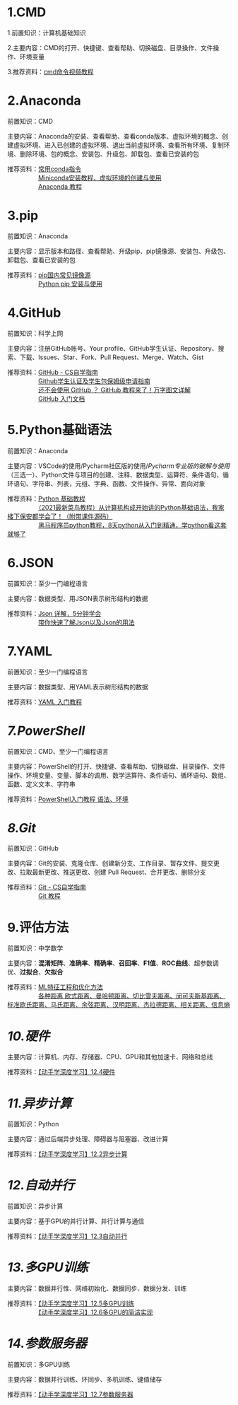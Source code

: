# 1.CMD
1.前置知识：计算机基础知识  

2.主要内容：CMD的打开、快捷键、查看帮助、切换磁盘、目录操作、文件操作、环境变量

3.推荐资料：[cmd命令视频教程](https://www.bilibili.com/video/BV1RG41137kJ/?spm_id_from=333.337.search-card.all.click&vd_source=8f7be58fae99de36e73582d589f00ca1)
# 2.Anaconda
前置知识：CMD

主要内容：Anaconda的安装、查看帮助、查看conda版本、虚拟环境的概念、创建虚拟环境、进入已创建的虚拟环境、退出当前虚拟环境、查看所有环境、复制环境、删除环境、包的概念、安装包、升级包、卸载包、查看已安装的包

推荐资料：[常用conda指令](https://github.com/Discrete-Mathematics/Flandre-Blog/blob/main/%E5%B8%B8%E7%94%A8conda%E6%8C%87%E4%BB%A4.md)  
　　　　　[Miniconda安装教程、虚拟环境的创建与使用](https://blog.csdn.net/qq_62928482/article/details/139641905?spm=1001.2014.3001.550)  
　　　　　[Anaconda 教程](https://www.runoob.com/python-qt/anaconda-tutorial.html)
# 3.pip
前置知识：Anaconda

主要内容：显示版本和路径、查看帮助、升级pip、pip镜像源、安装包、升级包、卸载包、查看已安装的包

推荐资料：[pip国内常见镜像源](https://github.com/Discrete-Mathematics/Flandre-Blog/blob/main/pip%E5%9B%BD%E5%86%85%E5%B8%B8%E8%A7%81%E9%95%9C%E5%83%8F%E6%BA%90.md)  
　　　　　[Python pip 安装与使用](https://www.runoob.com/w3cnote/python-pip-install-usage.html)
# 4.GitHub
前置知识：科学上网

主要内容：注册GitHub账号、Your profile、GitHub学生认证、Repository、搜索、下载、Issues、Star、Fork、Pull Request、Merge、Watch、Gist

推荐资料：[GitHub - CS自学指南](https://csdiy.wiki/%E5%BF%85%E5%AD%A6%E5%B7%A5%E5%85%B7/GitHub/#github_1)  
　　　　　[Github学生认证及学生包保姆级申请指南](https://zhuanlan.zhihu.com/p/578964972)  
　　　　　[还不会使用 GitHub ？ GitHub 教程来了！万字图文详解](https://zhuanlan.zhihu.com/p/369486197)   
　　　　　[GitHub 入门文档](https://docs.github.com/zh/get-started)  
# 5.Python基础语法
前置知识：Anaconda

主要内容：VSCode的使用/Pycharm社区版的使用/*Pycharm专业版的破解与使用*（三选一）、Python文件与项目的创建、注释、数据类型、运算符、条件语句、循环语句、字符串、列表，元组、字典、函数、文件操作、异常、面向对象

推荐资料：[Python 基础教程](https://www.runoob.com/python/python-object.html)  
　　　　　[（2021最新菜鸟教程）从计算机构成开始讲的Python基础语法，我家楼下保安都学会了！（附带课件源码）](https://www.bilibili.com/video/BV1Y64y1r7Pu/?spm_id_from=333.999.0.0)   
　　　　　[黑马程序员python教程，8天python从入门到精通，学python看这套就够了](https://www.bilibili.com/video/BV1qW4y1a7fU/?spm_id_from=333.999.0.0&vd_source=8f7be58fae99de36e73582d589f00ca1)
# 6.JSON
前置知识：至少一门编程语言

主要内容：数据类型、用JSON表示树形结构的数据

推荐资料：[Json 详解，5分钟学会](https://www.bilibili.com/video/BV1We411y7wn/?spm_id_from=333.337.search-card.all.click&vd_source=8f7be58fae99de36e73582d589f00ca1)  
　　　　　[带你快速了解Json以及Json的用法](https://www.bilibili.com/video/BV1954y1p7s6/?spm_id_from=333.337.search-card.all.click&vd_source=8f7be58fae99de36e73582d589f00ca1)
# 7.YAML
前置知识：至少一门编程语言

主要内容：数据类型、用YAML表示树形结构的数据

推荐资料：[YAML 入门教程](https://www.runoob.com/w3cnote/yaml-intro.html)
# *7.PowerShell*
前置知识：CMD、至少一门编程语言

主要内容：PowerShell的打开、快捷键、查看帮助、切换磁盘、目录操作、文件操作、环境变量、变量、脚本的调用、数学运算符、条件语句、循环语句、数组、函数、定义文本、字符串

推荐资料：[PowerShell入门教程 语法、环境](https://zhuanlan.zhihu.com/p/353196872)
# *8.Git*
前置知识：GitHub

主要内容：Git的安装、克隆仓库、创建新分支、工作目录、暂存文件、提交更改、拉取最新更改、推送更改、创建 Pull Request、合并更改、删除分支

推荐资料：[Git - CS自学指南](https://csdiy.wiki/%E5%BF%85%E5%AD%A6%E5%B7%A5%E5%85%B7/Git/)  
　　　　　[Git 教程](https://www.runoob.com/git/git-tutorial.html)  
# 9.评估方法
前置知识：中学数学

主要内容：**混淆矩阵**、**准确率**、**精确率**、**召回率**、**F1值**、**ROC曲线**、超参数调优、**过拟合**、**欠拟合**

推荐资料：[ML特征工程和优化方法](https://github.com/NLP-LOVE/ML-NLP/tree/master/Machine%20Learning/8.%20ML%E7%89%B9%E5%BE%81%E5%B7%A5%E7%A8%8B%E5%92%8C%E4%BC%98%E5%8C%96%E6%96%B9%E6%B3%95#31-%E5%87%86%E7%A1%AE%E7%8E%87accuracy)  
　　　　　[各种距离 欧式距离、曼哈顿距离、切比雪夫距离、闵可夫斯基距离、标准欧氏距离、马氏距离、余弦距离、汉明距离、杰拉德距离、相关距离、信息熵](https://www.cnblogs.com/AlvinSui/p/8931074.html)
# *10.硬件*
主要内容：计算机、内存、存储器、CPU、GPU和其他加速卡、网络和总线  

推荐资料：[【动手学深度学习】12.4硬件](https://zh.d2l.ai/chapter_computational-performance/hardware.html#id16)  
# *11.异步计算*
前置知识：Python  

主要内容：通过后端异步处理、障碍器与阻塞器、改进计算  

推荐资料：[【动手学深度学习】12.2异步计算](https://zh.d2l.ai/chapter_computational-performance/async-computation.html)   
# *12.自动并行*
前置知识：异步计算  

主要内容：基于GPU的并行计算、并行计算与通信  

推荐资料：[【动手学深度学习】12.3自动并行](https://zh.d2l.ai/chapter_computational-performance/auto-parallelism.html)  
# *13.多GPU训练*
主要内容：数据并行性、网络初始化、数据同步、数据分发、训练  

推荐资料：[【动手学深度学习】12.5多GPU训练](https://zh.d2l.ai/chapter_computational-performance/multiple-gpus.html)  
　　　　　[【动手学深度学习】12.6多GPU的简洁实现](https://zh.d2l.ai/chapter_computational-performance/multiple-gpus-concise.html)  
# *14.参数服务器*
前置知识：多GPU训练  

主要内容：数据并行训练、环同步、多机训练、键值储存  

推荐资料：[【动手学深度学习】12.7参数服务器](https://zh.d2l.ai/chapter_computational-performance/parameterserver.html)
